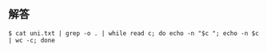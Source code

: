 ## 解答

```
$ cat uni.txt | grep -o . | while read c; do echo -n "$c "; echo -n $c | wc -c; done
```
